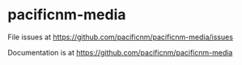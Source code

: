 # pacificnm-media

File issues at https://github.com/pacificnm/pacificnm-media/issues

Documentation is at https://github.com/pacificnm/pacificnm-media
